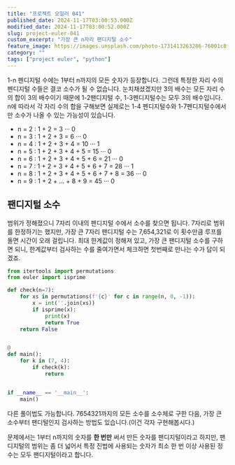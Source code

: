 ```yaml
---
title: "프로젝트 오일러 041"
published_date: 2024-11-17T03:00:53.000Z
modified_date: 2024-11-17T03:00:52.000Z
slug: project-euler-041
custom_excerpt: "가장 큰 n자리 팬디지털 소수"
feature_image: https://images.unsplash.com/photo-1731413263286-76001c8fedef?crop=entropy&cs=tinysrgb&fit=max&fm=jpg&ixid=M3wxMTc3M3wwfDF8YWxsfDYzfHx8fHx8fHwxNzMxODAxODcwfA&ixlib=rb-4.0.3&q=80&w=2000
category: ""
tags: ["project euler", "python"]
---
```


1-n 펜디지털 수에는 1부터 n까지의 모든 숫자가 등장합니다. 그런데 특정한 자리 수의 펜디지털 수들은 결코 소수가 될 수 없습니다. 눈치채셨겠지만 3의 배수는 모든 자리 수의 합이 3의 배수이기 때문에 1-2팬디지털 수, 1-3펜디지털수는 모두 3의 배수입니다. n에 따라서 각 자리 수의 합을 구해보면 실제로는 1-4 펜디지털수와 1-7펜디지털수에서만 소수가 나올 수 있는 가능성이 있습니다. 

* n = 2 : 1 + 2 = 3 ··· 0
* n = 3 : 1 + 2 + 3 = 6 ··· 0
* n = 4 : 1 + 2 + 3 + 4 = 10 ··· 1
* n = 5 : 1 + 2 + 3 + 4 + 5 = 15 ··· 0
* n = 6 : 1 + 2 + 3 + 4 + 5 + 6 = 21 ··· 0
* n = 7 : 1 + 2 + 3 + 4 + 5 + 6 + 7 = 28 ··· 1
* n = 8 : 1 + 2 + 3 + 4 + 5 + 6 + 7 + 8 = 36 ··· 0
* n = 9 : 1 + 2 + ... + 8 + 9 = 45 ··· 0

## 팬디지털 소수

범위가 정해졌으니 7자리 이내의 팬디지털 수에서 소수를 찾으면 됩니다. 7자리로 범위를 한정하기는 했지만, 가장 큰 7자리 팬디지털 수는 7,654,321로 이 횟수만큼 루프를 돌면 시간이 오래 걸립니다. 최대 한계값이 정해져 있고, 가장 큰 팬디지털 소수를 구하면 되니, 한계값부터 검사하는 수를 줄여가면서 체크하면 첫번째로 만나는 수가 답이 되겠죠. 

```python
from itertools import permutations
from euler import isprime

def check(n=7):
    for xs in permutations(f'{c}' for c in range(n, 0, -1)):
        x = int(''.join(xs))
        if isprime(x):
            print(x)
            return True
    return False


@
def main():
    for k in (7, 4):
        if check(k):
            return


if __name__ == '__main__':
    main()
```

다른 풀이법도 가능합니다. 7654321까지의 모든 소수를 소수체로 구한 다음, 가장 큰 소수부터 팬디털인지 검사하는 방법도 있습니다.(이건 각자 구현해봅시다.)

문제에서는 1부터 n까지의 숫자를 **한 번만** 써서 만든 숫자를 팬디지털이라고 하지만, 팬디지털의 범위는 좀 더 넓어서 특정 진법에 사용되는 숫자가 최소 한 번 이상 사용된 정수는 모두 팬디지털이라고 합니다. 

